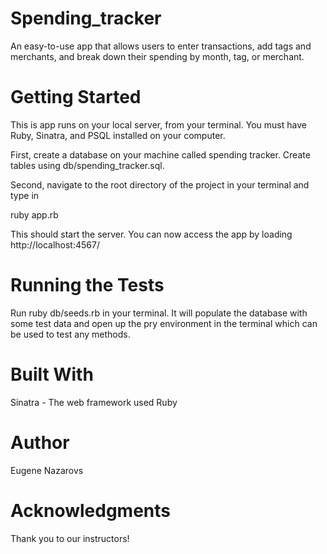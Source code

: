 # Spending_tracker

An easy-to-use app that allows users to enter transactions, add tags and merchants, and break down their spending by month, tag, or merchant.

# Getting Started

This is app runs on your local server, from your terminal. You must have Ruby, Sinatra, and PSQL installed on your computer.

First, create a database on your machine called spending tracker. Create tables using db/spending_tracker.sql.

Second, navigate to the root directory of the project in your terminal and type in 

ruby app.rb

This should start the server. You can now access the app by loading http://localhost:4567/

# Running the Tests

Run ruby db/seeds.rb in your terminal. It will populate the database with some test data and open up the pry environment in the terminal which can be used to test any methods.

# Built With

Sinatra - The web framework used
Ruby

# Author

Eugene Nazarovs

# Acknowledgments

Thank you to our instructors!




